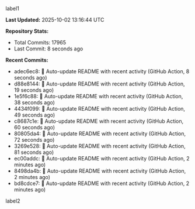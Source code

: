 
label1 
<!-- ACTIVITY_START -->
**Last Updated:** 2025-10-02 13:16:44 UTC

**Repository Stats:**
- Total Commits: 17965
- Last Commit: 8 seconds ago

**Recent Commits:**
- adec6ec8: 🤖 Auto-update README with recent activity (GitHub Action, 8 seconds ago)
- d88e8144: 🤖 Auto-update README with recent activity (GitHub Action, 19 seconds ago)
- 1e5f6c88: 🤖 Auto-update README with recent activity (GitHub Action, 38 seconds ago)
- 4434f099: 🤖 Auto-update README with recent activity (GitHub Action, 49 seconds ago)
- c8687c1e: 🤖 Auto-update README with recent activity (GitHub Action, 60 seconds ago)
- 80805da4: 🤖 Auto-update README with recent activity (GitHub Action, 72 seconds ago)
- 3269e528: 🤖 Auto-update README with recent activity (GitHub Action, 81 seconds ago)
- ec00addc: 🤖 Auto-update README with recent activity (GitHub Action, 2 minutes ago)
- 8498da4b: 🤖 Auto-update README with recent activity (GitHub Action, 2 minutes ago)
- bd8cdce7: 🤖 Auto-update README with recent activity (GitHub Action, 2 minutes ago)
<!-- ACTIVITY_END -->

label2
